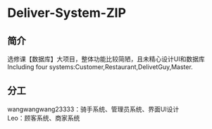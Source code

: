 # Deliver-System-ZIP
## 简介
选修课【数据库】大项目，整体功能比较简陋，且未精心设计UI和数据库
Including four systems:Customer,Restaurant,DelivetGuy,Master.  
## 分工
wangwangwang23333：骑手系统、管理员系统、界面UI设计  
Leo：顾客系统、商家系统  
